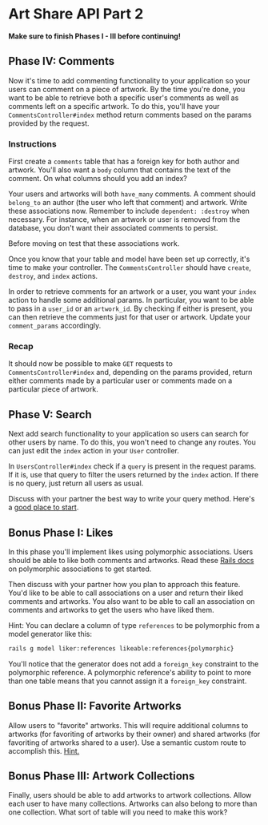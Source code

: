 # Art Share API Part 2

**Make sure to finish Phases I - III before continuing!**

## Phase IV: Comments

Now it's time to add commenting functionality to your application so your users
can comment on a piece of artwork. By the time you're done, you want to be able
to retrieve both a specific user's comments as well as comments left on a
specific artwork. To do this, you'll have your `CommentsController#index` method
return comments based on the params provided by the request.

### Instructions

First create a `comments` table that has a foreign key for both author and
artwork. You'll also want a `body` column that contains the text of the
comment. On what columns should you add an index?

Your users and artworks will both `have_many` comments. A comment should
`belong_to` an author (the user who left that comment) and artwork. Write
these associations now. Remember to include `dependent: :destroy` when
necessary. For instance, when an artwork or user is removed from the
database, you don't want their associated comments to persist.

Before moving on test that these associations work.

Once you know that your table and model have been set up correctly, it's time
to make your controller. The `CommentsController` should have `create`,
`destroy`, and `index` actions.

In order to retrieve comments for an artwork or a user, you want your `index`
action to handle some additional params. In particular, you want to be able to
pass in a `user_id` or an `artwork_id`. By checking if either is present, you
can then retrieve the comments just for that user or artwork. Update your
`comment_params` accordingly.

### Recap

It should now be possible to make `GET` requests to `CommentsController#index`
and, depending on the params provided, return either comments made by a
particular user or comments made on a particular piece of artwork.

## Phase V: Search

Next add search functionality to your application so users can search for other
users by name. To do this, you won't need to change any routes. You can just
edit the `index` action in your `User` controller.

In `UsersController#index` check if a `query` is present in the request params.
If it is, use that query to filter the users returned by the `index` action. If
there is no query, just return all users as usual.

Discuss with your partner the best way to write your query method. Here's a
[good place to start][postgres-search].

## Bonus Phase I: Likes

In this phase you'll implement likes using polymorphic associations. Users
should be able to like both comments and artworks. Read these [Rails
docs][polymorphic-associations] on polymorphic associations to get started.

Then discuss with your partner how you plan to approach this feature. You'd like
to be able to call associations on a user and return their liked comments and
artworks. You also want to be able to call an association on comments and
artworks to get the users who have liked them.

Hint: You can declare a column of type `references` to be polymorphic from a
model generator like this:

```sh
rails g model liker:references likeable:references{polymorphic}
```

You'll notice that the generator does not add a `foreign_key` constraint to the
polymorphic reference. A polymorphic reference's ability to point to more than
one table means that you cannot assign it a `foreign_key` constraint.

## Bonus Phase II: Favorite Artworks

Allow users to "favorite" artworks. This will require additional columns to
artworks (for favoriting of artworks by their owner) and shared artworks (for
favoriting of artworks shared to a user). Use a semantic custom route to
accomplish this. [Hint.][more-restful-actions]

## Bonus Phase III: Artwork Collections

Finally, users should be able to add artworks to artwork collections. Allow
each user to have many collections. Artworks can also belong to more than one
collection. What sort of table will you need to make this work?

[postgres-search]: https://www.postgresql.org/docs/current/functions-matching.html
[polymorphic-associations]: http://guides.rubyonrails.org/association_basics.html#polymorphic-associations
[more-restful-actions]: http://guides.rubyonrails.org/v7.0.3/routing.html#adding-more-restful-actions